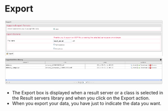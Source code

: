 <!--
parent:
    title: Deliveries
author:
    - 'Jérôme Bogaerts'
created_at: '2012-03-29 16:02:59'
updated_at: '2013-03-13 14:21:29'
tags:
    - Deliveries
-->

Export
======

![](../resources/resultservers-export2.png)

-   The Export box is displayed when a result server or a class is selected in the Result servers library and when you click on the Export action.
-   When you export your data, you have just to indicate the data you want.

